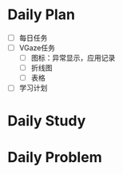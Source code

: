 # Daily Plan
- [ ] 每日任务
- [ ] VGaze任务
	- [ ] 图标：异常显示，应用记录
	- [ ] 折线图
	- [ ] 表格
- [ ] 学习计划
# Daily Study
# Daily Problem